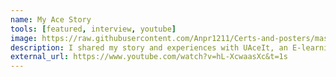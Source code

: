 ```yaml
---
name: My Ace Story
tools: [featured, interview, youtube]
image: https://raw.githubusercontent.com/Anpr1211/Certs-and-posters/master/UAceIt%20Interview.jpeg
description: I shared my story and experiences with UAceIt, an E-learning platform. This was the first time I gave a video interview of sorts. 
external_url: https://www.youtube.com/watch?v=hL-XcwaasXc&t=1s
---
```

